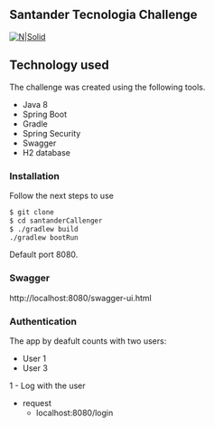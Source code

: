 ## Santander Tecnologia Challenge

[![N|Solid](https://encrypted-tbn0.gstatic.com/images?q=tbn%3AANd9GcTgTf4R8_Un5bL4JFXVo1sakNGPJPsrU7xL2sdsLqIYtw&usqp=CAU&ec=45690268)]()

## Technology used
The challenge was created using the following tools.

  - Java 8
  - Spring Boot
  - Gradle
  - Spring Security
  - Swagger
  - H2 database

### Installation

Follow the next steps to use

```sh
$ git clone
$ cd santanderCallenger
$ ./gradlew build
./gradlew bootRun
```

Default port 8080.

### Swagger

http://localhost:8080/swagger-ui.html

### Authentication

The app by deafult counts with two users:
 - User 1
 - User 3

 1 - Log with the user 
  - request
    - localhost:8080/login
 

